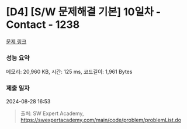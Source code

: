 # [D4] [S/W 문제해결 기본] 10일차 - Contact - 1238 

[문제 링크](https://swexpertacademy.com/main/code/problem/problemDetail.do?contestProbId=AV15B1cKAKwCFAYD) 

### 성능 요약

메모리: 20,960 KB, 시간: 125 ms, 코드길이: 1,961 Bytes

### 제출 일자

2024-08-28 16:53



> 출처: SW Expert Academy, https://swexpertacademy.com/main/code/problem/problemList.do